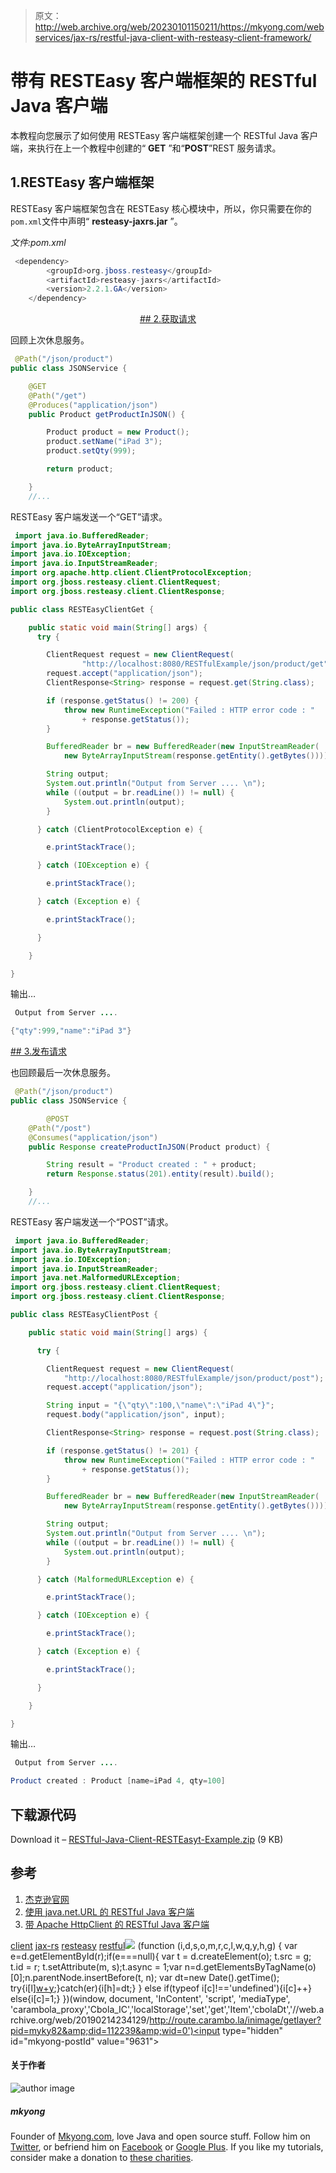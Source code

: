 > 原文：<http://web.archive.org/web/20230101150211/https://mkyong.com/webservices/jax-rs/restful-java-client-with-resteasy-client-framework/>

# 带有 RESTEasy 客户端框架的 RESTful Java 客户端

本教程向您展示了如何使用 RESTEasy 客户端框架创建一个 RESTful Java 客户端，来执行在上一个教程中创建的“ **GET** ”和“**POST**”REST 服务请求。

## 1.RESTEasy 客户端框架

RESTEasy 客户端框架包含在 RESTEasy 核心模块中，所以，你只需要在你的`pom.xml`文件中声明“ **resteasy-jaxrs.jar** ”。

*文件:pom.xml*

```java
 <dependency>
		<groupId>org.jboss.resteasy</groupId>
		<artifactId>resteasy-jaxrs</artifactId>
		<version>2.2.1.GA</version>
	</dependency> 
```

 <ins class="adsbygoogle" style="display:block; text-align:center;" data-ad-format="fluid" data-ad-layout="in-article" data-ad-client="ca-pub-2836379775501347" data-ad-slot="6894224149">## 2.获取请求

回顾上次休息服务。

```java
 @Path("/json/product")
public class JSONService {

	@GET
	@Path("/get")
	@Produces("application/json")
	public Product getProductInJSON() {

		Product product = new Product();
		product.setName("iPad 3");
		product.setQty(999);

		return product; 

	}
	//... 
```

RESTEasy 客户端发送一个“GET”请求。

```java
 import java.io.BufferedReader;
import java.io.ByteArrayInputStream;
import java.io.IOException;
import java.io.InputStreamReader;
import org.apache.http.client.ClientProtocolException;
import org.jboss.resteasy.client.ClientRequest;
import org.jboss.resteasy.client.ClientResponse;

public class RESTEasyClientGet {

	public static void main(String[] args) {
	  try {

		ClientRequest request = new ClientRequest(
				"http://localhost:8080/RESTfulExample/json/product/get");
		request.accept("application/json");
		ClientResponse<String> response = request.get(String.class);

		if (response.getStatus() != 200) {
			throw new RuntimeException("Failed : HTTP error code : "
				+ response.getStatus());
		}

		BufferedReader br = new BufferedReader(new InputStreamReader(
			new ByteArrayInputStream(response.getEntity().getBytes())));

		String output;
		System.out.println("Output from Server .... \n");
		while ((output = br.readLine()) != null) {
			System.out.println(output);
		}

	  } catch (ClientProtocolException e) {

		e.printStackTrace();

	  } catch (IOException e) {

		e.printStackTrace();

	  } catch (Exception e) {

		e.printStackTrace();

	  }

	}

} 
```

输出…

```java
 Output from Server .... 

{"qty":999,"name":"iPad 3"} 
```

 <ins class="adsbygoogle" style="display:block" data-ad-client="ca-pub-2836379775501347" data-ad-slot="8821506761" data-ad-format="auto" data-ad-region="mkyongregion">## 3.发布请求

也回顾最后一次休息服务。

```java
 @Path("/json/product")
public class JSONService {

        @POST
	@Path("/post")
	@Consumes("application/json")
	public Response createProductInJSON(Product product) {

		String result = "Product created : " + product;
		return Response.status(201).entity(result).build();

	}
	//... 
```

RESTEasy 客户端发送一个“POST”请求。

```java
 import java.io.BufferedReader;
import java.io.ByteArrayInputStream;
import java.io.IOException;
import java.io.InputStreamReader;
import java.net.MalformedURLException;
import org.jboss.resteasy.client.ClientRequest;
import org.jboss.resteasy.client.ClientResponse;

public class RESTEasyClientPost {

	public static void main(String[] args) {

	  try {

		ClientRequest request = new ClientRequest(
			"http://localhost:8080/RESTfulExample/json/product/post");
		request.accept("application/json");

		String input = "{\"qty\":100,\"name\":\"iPad 4\"}";
		request.body("application/json", input);

		ClientResponse<String> response = request.post(String.class);

		if (response.getStatus() != 201) {
			throw new RuntimeException("Failed : HTTP error code : "
				+ response.getStatus());
		}

		BufferedReader br = new BufferedReader(new InputStreamReader(
			new ByteArrayInputStream(response.getEntity().getBytes())));

		String output;
		System.out.println("Output from Server .... \n");
		while ((output = br.readLine()) != null) {
			System.out.println(output);
		}

	  } catch (MalformedURLException e) {

		e.printStackTrace();

	  } catch (IOException e) {

		e.printStackTrace();

	  } catch (Exception e) {

		e.printStackTrace();

	  }

	}

} 
```

输出…

```java
 Output from Server .... 

Product created : Product [name=iPad 4, qty=100] 
```

## 下载源代码

Download it – [RESTful-Java-Client-RESTEasyt-Example.zip](http://web.archive.org/web/20190214234129/http://www.mkyong.com/wp-content/uploads/2011/07/RESTful-Java-Client-RESTEasyt-Example.zip) (9 KB)

## 参考

1.  [杰克逊官网](http://web.archive.org/web/20190214234129/http://jackson.codehaus.org/ )
2.  [使用 java.net.URL 的 RESTful Java 客户端](http://web.archive.org/web/20190214234129/http://www.mkyong.com/webservices/jax-rs/restfull-java-client-with-java-net-url/)
3.  [带 Apache HttpClient 的 RESTful Java 客户端](http://web.archive.org/web/20190214234129/http://www.mkyong.com/webservices/jax-rs/restful-java-client-with-apache-httpclient/)

[client](http://web.archive.org/web/20190214234129/http://www.mkyong.com/tag/client/) [jax-rs](http://web.archive.org/web/20190214234129/http://www.mkyong.com/tag/jax-rs/) [resteasy](http://web.archive.org/web/20190214234129/http://www.mkyong.com/tag/resteasy/) [restful](http://web.archive.org/web/20190214234129/http://www.mkyong.com/tag/restful/)</ins></ins>![](img/a68ddee7b5ca1c40dc53f1e2c3584fbd.png) (function (i,d,s,o,m,r,c,l,w,q,y,h,g) { var e=d.getElementById(r);if(e===null){ var t = d.createElement(o); t.src = g; t.id = r; t.setAttribute(m, s);t.async = 1;var n=d.getElementsByTagName(o)[0];n.parentNode.insertBefore(t, n); var dt=new Date().getTime(); try{i[l][w+y](h,i[l][q+y](h)+'&amp;'+dt);}catch(er){i[h]=dt;} } else if(typeof i[c]!=='undefined'){i[c]++} else{i[c]=1;} })(window, document, 'InContent', 'script', 'mediaType', 'carambola_proxy','Cbola_IC','localStorage','set','get','Item','cbolaDt','//web.archive.org/web/20190214234129/http://route.carambo.la/inimage/getlayer?pid=myky82&amp;did=112239&amp;wid=0')<input type="hidden" id="mkyong-postId" value="9631">

#### 关于作者

![author image](img/6d48913d1ee391e5e26b1db4e40f72d8.png)

##### mkyong

Founder of [Mkyong.com](http://web.archive.org/web/20190214234129/http://mkyong.com/), love Java and open source stuff. Follow him on [Twitter](http://web.archive.org/web/20190214234129/https://twitter.com/mkyong), or befriend him on [Facebook](http://web.archive.org/web/20190214234129/http://www.facebook.com/java.tutorial) or [Google Plus](http://web.archive.org/web/20190214234129/https://plus.google.com/110948163568945735692?rel=author). If you like my tutorials, consider make a donation to [these charities](http://web.archive.org/web/20190214234129/http://www.mkyong.com/blog/donate-to-charity/).